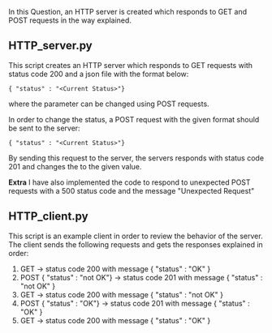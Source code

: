 In this Question, an HTTP server is created which responds to GET and POST requests in the way explained.

## HTTP_server.py
This script creates an HTTP server which responds to GET requests with status code 200 and a json file with the format below:
```
{ "status" : "<Current Status>"}
```
where the parameter <Current Status> can be changed using POST requests.

In order to change the status, a POST request with the given format should be sent to the server:
```
{ "status" : "<Current Status>"}
```
By sending this request to the server, the servers responds with status code 201 and changes the <Current Status> to the given value.

**Extra**
I have also implemented the code to respond to unexpected POST requests with a 500 status code and the message "Unexpected Request" 
## HTTP_client.py
This script is an example client in order to review the behavior of the server. The client sends the following requests and gets the responses explained in order:
1. GET -> status code 200 with message { "status" : "OK" }
2. POST { "status" : "not OK"} -> status code 201 with message { "status" : "not OK" }
3. GET -> status code 200 with message { "status" : "not OK" }
4. POST { "status" : "OK"} -> status code 201 with message { "status" : "OK" }
5. GET -> status code 200 with message { "status" : "OK" }
